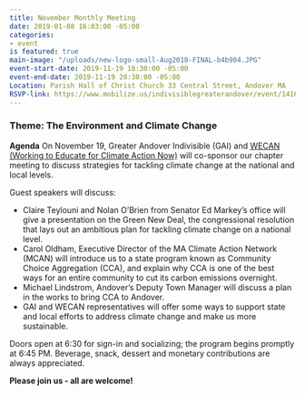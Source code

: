 ```yaml
---
title: November Monthly Meeting
date: 2019-01-08 16:03:00 -05:00
categories:
- event
is featured: true
main-image: "/uploads/new-logo-small-Aug2018-FINAL-b4b904.JPG"
event-start-date: 2019-11-19 18:30:00 -05:00
event-end-date: 2019-11-19 20:30:00 -05:00
Location: Parish Hall of Christ Church 33 Central Street, Andover MA
RSVP-link: https://www.mobilize.us/indivisiblegreaterandover/event/141643/
---
```


### Theme: The Environment and Climate Change

**Agenda**
On November 19, Greater Andover Indivisible (GAI) and [WECAN (Working to Educate for Climate Action Now)](https://www.massclimateaction.org/) will co-sponsor our chapter meeting to discuss strategies for tackling climate change at the national and local levels. 

Guest speakers will discuss: 
* Claire Teylouni and Nolan O’Brien from Senator Ed Markey’s office will give a presentation on the Green New Deal, the congressional resolution that lays out an ambitious plan for tackling climate change on a national level.
* Carol Oldham, Executive Director of the MA Climate Action Network (MCAN) will introduce us to a state program known as Community Choice Aggregation (CCA), and explain why CCA is one of the best ways for an entire community to cut its carbon emissions overnight.
* Michael Lindstrom, Andover’s Deputy Town Manager will discuss a plan in the works to bring CCA to Andover.
* GAI and WECAN representatives will offer some ways to support state and local efforts to address climate change and make us more sustainable.

Doors open at 6:30 for sign-in and socializing; the program begins promptly at 6:45 PM. Beverage, snack, dessert and monetary contributions are always appreciated.  

**Please join us - all are welcome!**
